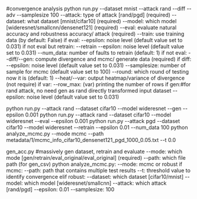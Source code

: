 #convergence analysis
python run.py --dataset mnist --attack rand --diff --adv --samplesize 100
--attack: type of attack [rand/pgd] (required)
--dataset: what dataset [mnist/cifar10] (required)
--model: which model [wideresnet/smallcnn/densenet121] (required)
--eval: evaluate natural accuracy and robustness accuracy/ attack (required)
--train: use training data (by default: False)
if eval:
    --epsilon: noise level (default value set to 0.031)
if not eval but retrain: --retrain
    --epsilon: noise level (default value set to 0.031)
    --num_data: number of faults to retrain (default: 1)
if not eval:
    --diff/--gen: compute divergence and mcmc/ generate data (required)
    if diff:
        --epsilon: noise level (default value set to 0.031)
        --samplesize: number of sample for mcmc (default value set to 100)
        --round: which round of testing now it is (default: 1)
        --heat/--var: output heatmap/variance of divergence (not require)
            if var:
            --row_max: (var) printing the number of rows
    if gen:#for rand attack, no need gen as rand directly transformed input dataset
        --epsilon: noise level (default value set to 0.031)

python run.py --attack rand --dataset cifar10 --model wideresnet --gen --epsilon 0.001
python run.py --attack rand --dataset cifar10 --model wideresnet --eval --epsilon 0.001
python run.py --attack pgd --dataset cifar10 --model wideresnet --retrain --epsilon 0.01 --num_data 100
python analyze_mcmc.py --mode mcmc --path metadata/1/mcmc_info_cifar10_densenet121_pgd_1000_0.05.txt --t 0.0

gen_acc.py #massively gen dataset, retrain and evaluate
--mode: which mode [gen/retrain/eval_original/eval_original] (required)
--path: which file path (for gen_csv)
python analyze_mcmc.py:
--mode: mcmc or robust
if mcmc:
    --path: path that contains multiple test results
    --t: threshold value to identify convergence
elif robust:
    --dataset: which dataset [cifar10/mnist]
    --model: which model [wideresnet/smallcnn]
    --attack: which attack [rand/pgd]
    --epsilon: 0.01
    --samplesize: 100


